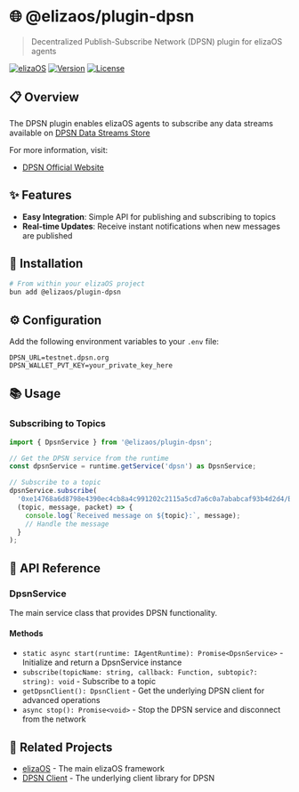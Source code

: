 # 🌐 @elizaos/plugin-dpsn

> Decentralized Publish-Subscribe Network (DPSN) plugin for elizaOS agents

[![elizaOS](https://img.shields.io/badge/elizaOS-plugin-blue)](https://github.com/elizaOS/eliza)
[![Version](https://img.shields.io/badge/version-1.0.0--beta.2-brightgreen)](https://github.com/elizaOS/eliza)
[![License](https://img.shields.io/badge/license-MIT-green)](LICENSE)

## 📋 Overview

The DPSN plugin enables elizaOS agents to subscribe any data streams available on [DPSN Data Streams Store](https://streams.dpsn.org/)

For more information, visit:

- [DPSN Official Website](https://dpsn.org)

## ✨ Features

- **Easy Integration**: Simple API for publishing and subscribing to topics
- **Real-time Updates**: Receive instant notifications when new messages are published

## 🚀 Installation

```bash
# From within your elizaOS project
bun add @elizaos/plugin-dpsn
```

## ⚙️ Configuration

Add the following environment variables to your `.env` file:

```
DPSN_URL=testnet.dpsn.org
DPSN_WALLET_PVT_KEY=your_private_key_here
```

## 📚 Usage

### Subscribing to Topics

```typescript
import { DpsnService } from '@elizaos/plugin-dpsn';

// Get the DPSN service from the runtime
const dpsnService = runtime.getService('dpsn') as DpsnService;

// Subscribe to a topic
dpsnService.subscribe(
  '0xe14768a6d8798e4390ec4cb8a4c991202c2115a5cd7a6c0a7ababcaf93b4d2d4/BTCUSDT/ticker',
  (topic, message, packet) => {
    console.log(`Received message on ${topic}:`, message);
    // Handle the message
  }
);
```

## 📖 API Reference

### DpsnService

The main service class that provides DPSN functionality.

#### Methods

- `static async start(runtime: IAgentRuntime): Promise<DpsnService>` - Initialize and return a DpsnService instance
- `subscribe(topicName: string, callback: Function, subtopic?: string): void` - Subscribe to a topic
- `getDpsnClient(): DpsnClient` - Get the underlying DPSN client for advanced operations
- `async stop(): Promise<void>` - Stop the DPSN service and disconnect from the network

## 🔗 Related Projects

- [elizaOS](https://github.com/elizaOS/eliza) - The main elizaOS framework
- [DPSN Client](https://www.npmjs.com/package/dpsn-client) - The underlying client library for DPSN
